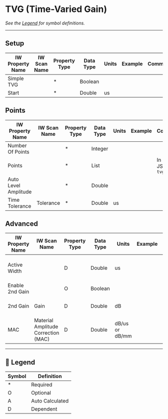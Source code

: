 # TVG (Time-Varied Gain)

_See the [Legend](#legend) for symbol definitions._

---

## Setup

| IW Property Name | IW Scan Name | Property Type | Data Type | Units | Example | Comments |
| ---------------- | ------------ | ------------- | --------- | ----- | ------- | -------- |
| Simple TVG       |              | *             | Boolean   |       |         |          |
| Start            |              | *             | Double    | us    |         |          |

## Points

| IW Property Name     | IW Scan Name | Property Type | Data Type | Units | Example | Comments                    |
| -------------------- | ------------ | ------------- | --------- | ----- | ------- | --------------------------- |
| Number Of Points     |              | *             | Integer   |       |         |                             |
| Points               |              | *             | List      |       |         | In setup JSON as `tvgTable` |
| Auto Level Amplitude |              | *             | Double    |       |         |                             |
| Time Tolerance       | Tolerance    | *             | Double    | us    |         |                             |

## Advanced

| IW Property Name | IW Scan Name                        | Property Type | Data Type | Units          | Example | Comments                               |
| ---------------- | ----------------------------------- | ------------- | --------- | -------------- | ------- | -------------------------------------- |
| Active Width     |                                     | D             | Double    | us             |         | Available if Advanced TVG Mode enabled |
| Enable 2nd Gain  |                                     | O             | Boolean   |                |         |                                        |
| 2nd Gain         | Gain                                | D             | Double    | dB             |         | Available if 2nd Gain enabled          |
| MAC              | Material Amplitude Correction (MAC) | D             | Double    | dB/us or dB/mm |         | Available if Advanced TVG Mode enabled |

---

## 🧭 Legend

| Symbol | Definition      |
| ------ | --------------- |
| *      | Required        |
| O      | Optional        |
| A      | Auto Calculated |
| D      | Dependent       |
